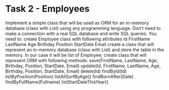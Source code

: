 # Task 2 - Employees
Implement a simple class that will be used as ORM for an in-memory database (class with List<Employee>) using any programming language. Don’t need to make a connection with a real SQL database and write SQL queries.
You need to:
create Employee class with following attributes
Id
FirstName
LastName
Age
Birthday
Position
StartDate
Email
create a class that will represent an in-memory database (class with List<Employee>) and store the table in the memory. In our case it will be list of Employee;
create class that will represent ORM with following methods:
save(FirstName, LastName, Age, Birthday, Position, StartDate, Email)
update(Id, FirstName, LastName, Age, Birthday, Position, StartDate, Email)
delete(Id)
findById(Id)
listByPosition(Position)
listAllSortByAge()
findBornAfter(Date)
findByFullName(Fullname)
listStartDateThisYear()
